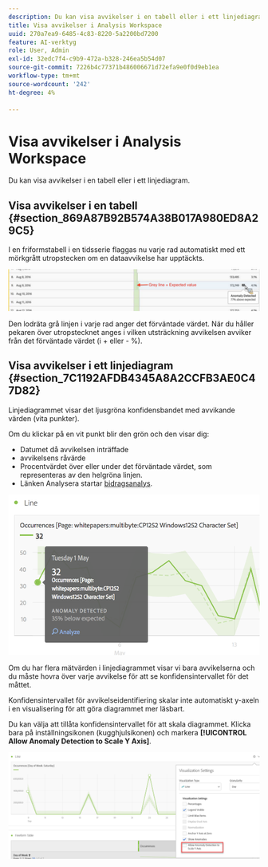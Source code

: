 ```yaml
---
description: Du kan visa avvikelser i en tabell eller i ett linjediagram.
title: Visa avvikelser i Analysis Workspace
uuid: 270a7ea9-6485-4c83-8220-5a2200bd7200
feature: AI-verktyg
role: User, Admin
exl-id: 32edc7f4-c9b9-472a-b328-246ea5b54d07
source-git-commit: 7226b4c77371b486006671d72efa9e0f0d9eb1ea
workflow-type: tm+mt
source-wordcount: '242'
ht-degree: 4%

---
```


# Visa avvikelser i Analysis Workspace

Du kan visa avvikelser i en tabell eller i ett linjediagram.

## Visa avvikelser i en tabell {#section_869A87B92B574A38B017A980ED8A29C5}

I en friformstabell i en tidsserie flaggas nu varje rad automatiskt med ett mörkgrått utropstecken om en dataavvikelse har upptäckts.

![](assets/anomaly_detected.png)

Den lodräta grå linjen i varje rad anger det förväntade värdet. När du håller pekaren över utropstecknet anges i vilken utsträckning avvikelsen avviker från det förväntade värdet (i + eller - %).

## Visa avvikelser i ett linjediagram {#section_7C1192AFDB4345A8A2CCFB3AE0C47D82}

Linjediagrammet visar det ljusgröna konfidensbandet med avvikande värden (vita punkter).

Om du klickar på en vit punkt blir den grön och den visar dig:

* Datumet då avvikelsen inträffade
* avvikelsens råvärde
* Procentvärdet över eller under det förväntade värdet, som representeras av den helgröna linjen.
* Länken Analysera startar [bidragsanalys](/help/analyze/analysis-workspace/virtual-analyst/contribution-analysis/ca-tokens.md).

![](assets/anomaly_linechart.png)

Om du har flera mätvärden i linjediagrammet visar vi bara avvikelserna och du måste hovra över varje avvikelse för att se konfidensintervallet för det måttet.

Konfidensintervallet för avvikelseidentifiering skalar inte automatiskt y-axeln i en visualisering för att göra diagrammet mer läsbart.

Du kan välja att tillåta konfidensintervallet för att skala diagrammet. Klicka bara på inställningsikonen (kugghjulsikonen) och markera **[!UICONTROL Allow Anomaly Detection to Scale Y Axis]**.

![](assets/scale-y-axis.png)

